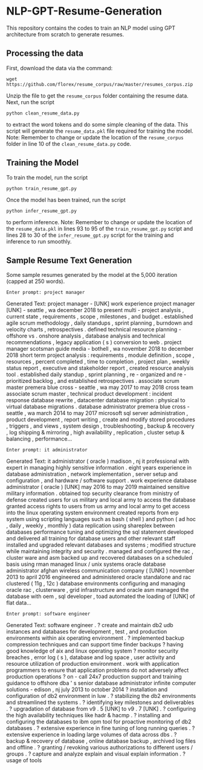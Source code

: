 # NLP-GPT-Resume-Generation
This repository contains the codes to train an NLP model using GPT architecture from scratch to generate resumes.

## Processing the data
First, download the data via the command:
```
wget https://github.com/florex/resume_corpus/raw/master/resumes_corpus.zip
```
Unzip the file to get the `resume_corpus` folder containing the resume data. Next, run the script
```
python clean_resume_data.py
```
to extract the word tokens and do some simple cleaning of the data. This script will generate the `resume_data.pkl` file required for training the model. Note: Remember to change or update the location of the `resume_corpus` folder in line 10 of the `clean_resume_data.py` code.

## Training the Model
To train the model, run the script
```
python train_resume_gpt.py
```
Once the model has been trained, run the script
```
python infer_resume_gpt.py
```
to perform inference. Note: Remember to change or update the location of the `resume_data.pkl` in lines 93 to 95 of the `train_resume_gpt.py` script and lines 28 to 30 of the `infer_resume_gpt.py` script for the training and inference to run smoothly.

## Sample Resume Text Generation
Some sample resumes generated by the model at the 5,000 iteration (capped at 250 words).
```
Enter prompt: project manager
```
Generated Text: project manager - [UNK] work experience project manager [UNK] - seattle , wa december 2018 to present multi - project analysis , current state , requirements , scope , milestones , and budget . established agile scrum methodology , daily standups , sprint planning , burndown and velocity charts , retrospectives . defined technical resource planning - offshore vs . onshore analysis , database analysis and technical recommendations , legacy application ( s ) conversion to web . project manager scotsman guide media - bothell , wa november 2018 to december 2018 short term project analysis : requirements , module definition , scope , resources , percent completed , time to completion , project plan , weekly status report , executive and stakeholder report , created resource analysis tool . established daily standup , sprint planning , re - organized and re - prioritized backlog , and established retrospectives . associate scrum master premera blue cross - seattle , wa may 2017 to may 2018 cross team associate scrum master , technical product development : incident response database rewrite , datacenter database migration : physical to virtual database migrations . database administrator premera blue cross - seattle , wa march 2014 to may 2017 microsoft sql server administration , product development , report writing , create and modify stored procedures , triggers , and views , system design , troubleshooting , backup & recovery , log shipping & mirroring , high availability , replication , cluster setup & balancing , performance...

```
Enter prompt: it administrator
```
Generated Text: it administrator ( oracle ) madison , nj it professional with expert in managing highly sensitive information . eight years experience in database administration , network implementation , server setup and configuration , and hardware / software support . work experience database administrator ( oracle ) [UNK] may 2016 to may 2019 maintained sensitive military information . obtained top security clearance from ministry of defense created users for us military and local army to access the database granted access rights to users from us army and local army to get access into the linux operating system environment created reports from erp system using scripting languages such as bash ( shell ) and python ( ad hoc , daily , weekly , monthly ) data replication using shareplex between databases performance tuning and optimizing the sql statement developed and delivered all training for database users and other relevant staff installed and upgraded relevant databases and systems ; modified structure while maintaining integrity and security . managed and configured the rac , cluster ware and asm backed up and recovered databases on a scheduled basis using rman managed linux / unix systems oracle database administrator afghan wireless communication company ( [UNK] ) november 2013 to april 2016 engineered and administered oracle standalone and rac clustered ( 11g , 12c ) database environments configuring and managing oracle rac , clusterware , grid infrastructure and oracle asm managed the database with oem , sql developer , toad automated the loading of [UNK] of flat data...

```
Enter prompt: software engineer
```
Generated Text: software engineer . ? create and maintain db2 udb instances and databases for development , test , and production environments within aix operating environment . ? implemented backup compression techniques and can support time finder backups ? having good knowledge of aix and linux operating system ? monitor security breaches , error log ( s ), database and log space , user activity and resource utilization of production environment . work with application programmers to ensure that application problems do not adversely affect production operations ? on - call 24x7 production support and training guidance to offshore dba ' s senior database administrator infinite computer solutions - edison , nj july 2013 to october 2014 ? installation and configuration of db2 environment in luw . ? stabilizing the db2 environments and streamlined the systems . ? identifying key milestones and deliverables . ? upgradation of database from v9 . 5 [UNK] to v9 . 7 [UNK] . ? configuring the high availability techniques like hadr & hacmp . ? installing and configuring the databases to ibm opm tool for proactive monitoring of db2 databases . ? extensive experience in fine tuning of long running queries . ? extensive experience in loading large volumes of data across dbs . ? backup & recovery of database , online database backup , archived log files and offline . ? granting / revoking various authorizations to different users / groups . ? capture and analyze explain and visual explain information . ? usage of tools
